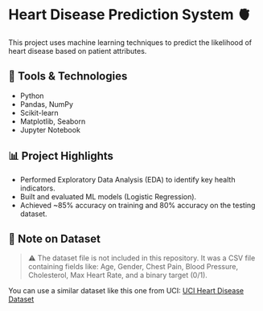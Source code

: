 # Heart Disease Prediction System 🫀

This project uses machine learning techniques to predict the likelihood of heart disease based on patient attributes.

## 🔧 Tools & Technologies
- Python
- Pandas, NumPy
- Scikit-learn
- Matplotlib, Seaborn
- Jupyter Notebook

## 📊 Project Highlights
- Performed Exploratory Data Analysis (EDA) to identify key health indicators.
- Built and evaluated ML models (Logistic Regression).
- Achieved ~85% accuracy on training and 80% accuracy on the testing dataset.

## 📁 Note on Dataset
> ⚠️ The dataset file is not included in this repository. It was a CSV file containing fields like:
> Age, Gender, Chest Pain, Blood Pressure, Cholesterol, Max Heart Rate, and a binary target (0/1).

You can use a similar dataset like this one from UCI:
[UCI Heart Disease Dataset](https://archive.ics.uci.edu/ml/datasets/heart+Disease)
